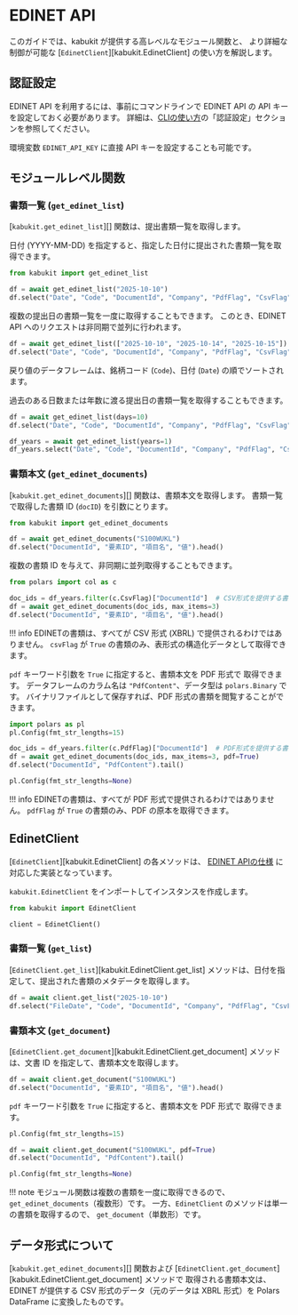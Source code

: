 # EDINET API

このガイドでは、kabukit が提供する高レベルなモジュール関数と、
より詳細な制御が可能な [`EdinetClient`][kabukit.EdinetClient] の使い方を解説します。

## 認証設定

EDINET API を利用するには、事前にコマンドラインで EDINET API の API キーを設定しておく必要があります。
詳細は、[CLIの使い方](../cli.md)の「認証設定」セクションを参照してください。

環境変数 `EDINET_API_KEY` に直接 API キーを設定することも可能です。

## モジュールレベル関数

### 書類一覧 (`get_edinet_list`)

[`kabukit.get_edinet_list`][] 関数は、提出書類一覧を取得します。

日付 (YYYY-MM-DD) を指定すると、指定した日付に提出された書類一覧を取得できます。

```python exec="1" source="material-block"
from kabukit import get_edinet_list

df = await get_edinet_list("2025-10-10")
df.select("Date", "Code", "DocumentId", "Company", "PdfFlag", "CsvFlag").tail()
```

複数の提出日の書類一覧を一度に取得することもできます。
このとき、EDINET API へのリクエストは非同期で並列に行われます。

```python exec="1" source="material-block"
df = await get_edinet_list(["2025-10-10", "2025-10-14", "2025-10-15"])
df.select("Date", "Code", "DocumentId", "Company", "PdfFlag", "CsvFlag").tail()
```

戻り値のデータフレームは、銘柄コード (`Code`)、日付 (`Date`) の順でソートされます。

過去のある日数または年数に渡る提出日の書類一覧を取得することもできます。

```python exec="1" source="material-block"
df = await get_edinet_list(days=10)
df.select("Date", "Code", "DocumentId", "Company", "PdfFlag", "CsvFlag").head()
```

```python exec="1" source="material-block"
df_years = await get_edinet_list(years=1)
df_years.select("Date", "Code", "DocumentId", "Company", "PdfFlag", "CsvFlag").head()
```

### 書類本文 (`get_edinet_documents`)

[`kabukit.get_edinet_documents`][] 関数は、書類本文を取得します。
書類一覧で取得した書類 ID (`docID`) を引数にとります。

```python exec="1" source="material-block"
from kabukit import get_edinet_documents

df = await get_edinet_documents("S100WUKL")
df.select("DocumentId", "要素ID", "項目名", "値").head()
```

複数の書類 ID を与えて、非同期に並列取得することもできます。

```python exec="1" source="material-block"
from polars import col as c

doc_ids = df_years.filter(c.CsvFlag)["DocumentId"]  # CSV形式を提供する書類を選択
df = await get_edinet_documents(doc_ids, max_items=3)
df.select("DocumentId", "要素ID", "項目名", "値").head()
```

!!! info
    EDINETの書類は、すべてが CSV 形式 (XBRL) で提供されるわけではありません。
    `csvFlag` が `True` の書類のみ、表形式の構造化データとして取得できます。

`pdf` キーワード引数を `True` に指定すると、書類本文を PDF 形式で
取得できます。
データフレームのカラム名は `"PdfContent"`、データ型は `polars.Binary` です。
バイナリファイルとして保存すれば、PDF 形式の書類を閲覧することができます。

```python .md#_
import polars as pl
pl.Config(fmt_str_lengths=15)
```

```python exec="1" source="material-block"
doc_ids = df_years.filter(c.PdfFlag)["DocumentId"]  # PDF形式を提供する書類を選択
df = await get_edinet_documents(doc_ids, max_items=3, pdf=True)
df.select("DocumentId", "PdfContent").tail()
```

```python .md#_
pl.Config(fmt_str_lengths=None)
```

!!! info
    EDINETの書類は、すべてが PDF 形式で提供されるわけではありません。
    `pdfFlag` が `True` の書類のみ、PDF の原本を取得できます。

## EdinetClient

[`EdinetClient`][kabukit.EdinetClient] の各メソッドは、
[EDINET APIの仕様](https://disclosure2dl.edinet-fsa.go.jp/guide/static/disclosure/download/ESE140206.pdf)
に対応した実装となっています。

`kabukit.EdinetClient` をインポートしてインスタンスを作成します。

```python exec="1" source="1"
from kabukit import EdinetClient

client = EdinetClient()
```

### 書類一覧 (`get_list`)

[`EdinetClient.get_list`][kabukit.EdinetClient.get_list]
メソッドは、日付を指定して、提出された書類のメタデータを取得します。

```python exec="1" source="material-block"
df = await client.get_list("2025-10-10")
df.select("FileDate", "Code", "DocumentId", "Company", "PdfFlag", "CsvFlag").tail()
```

### 書類本文 (`get_document`)

[`EdinetClient.get_document`][kabukit.EdinetClient.get_document]
メソッドは、文書 ID を指定して、書類本文を取得します。

```python exec="1" source="material-block"
df = await client.get_document("S100WUKL")
df.select("DocumentId", "要素ID", "項目名", "値").head()
```

`pdf` キーワード引数を `True` に指定すると、書類本文を PDF 形式で
取得できます。

```python .md#_
pl.Config(fmt_str_lengths=15)
```

```python exec="1" source="material-block"
df = await client.get_document("S100WUKL", pdf=True)
df.select("DocumentId", "PdfContent").tail()
```

```python .md#_
pl.Config(fmt_str_lengths=None)
```

!!! note
    モジュール関数は複数の書類を一度に取得できるので、`get_edinet_documents`（複数形）です。
    一方、`EdinetClient` のメソッドは単一の書類を取得するので、
    `get_document`（単数形）です。

## データ形式について

[`kabukit.get_edinet_documents`][] 関数および
[`EdinetClient.get_document`][kabukit.EdinetClient.get_document] メソッドで
取得される書類本文は、EDINET が提供する CSV 形式のデータ（元のデータは XBRL 形式）を
Polars DataFrame に変換したものです。
